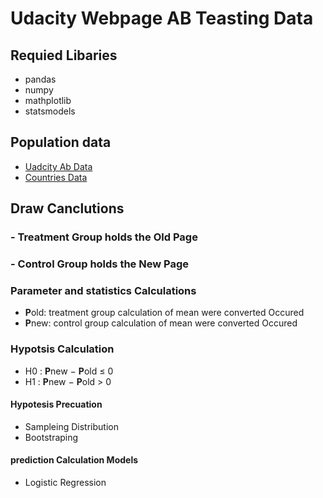# Udacity Webpage AB Teasting Data
## Requied Libaries 
  - pandas
  - numpy 
  - mathplotlib 
  - statsmodels

## Population data

- [Uadcity Ab Data]('https://raw.githubusercontent.com/nicmodan/AB_Testing-/master/ab_data.csv') 
- [Countries Data]('https://raw.githubusercontent.com/nicmodan/AB_Testing-/master/countries.csv')

## Draw Canclutions 

  ### - Treatment Group holds the Old Page 
  ### - Control Group holds the New Page 

### Parameter and statistics Calculations 
  - **P**old: treatment group calculation of mean were converted Occured 
  - **P**new: control group calculation of mean were converted Occured 
  
### Hypotsis Calculation 
- H0 : **P**new − **P**old ≤ 0
- H1 : **P**new − **P**old > 0

#### Hypotesis Precuation 
- Sampleing Distribution 
- Bootstraping 

#### prediction Calculation Models
- Logistic Regression  
